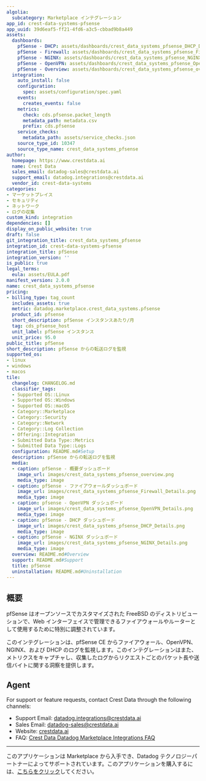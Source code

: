 ```yaml
---
algolia:
  subcategory: Marketplace インテグレーション
app_id: crest-data-systems-pfsense
app_uuid: 39d6eaf5-ff21-4fd6-a3c5-cbbad9b8a449
assets:
  dashboards:
    pfSense - DHCP: assets/dashboards/crest_data_systems_pfsense_DHCP_Details.json
    pfSense - Firewall: assets/dashboards/crest_data_systems_pfsense_Firewall_Details.json
    pfSense - NGINX: assets/dashboards/crest_data_systems_pfsense_NGINX_Details.json
    pfSense - OpenVPN: assets/dashboards/crest_data_systems_pfsense_OpenVPN_Details.json
    pfSense - Overview: assets/dashboards/crest_data_systems_pfsense_overview.json
  integration:
    auto_install: false
    configuration:
      spec: assets/configuration/spec.yaml
    events:
      creates_events: false
    metrics:
      check: cds.pfsense.packet_length
      metadata_path: metadata.csv
      prefix: cds.pfsense
    service_checks:
      metadata_path: assets/service_checks.json
    source_type_id: 10347
    source_type_name: crest_data_systems_pfsense
author:
  homepage: https://www.crestdata.ai
  name: Crest Data
  sales_email: datadog-sales@crestdata.ai
  support_email: datadog.integrations@crestdata.ai
  vendor_id: crest-data-systems
categories:
- マーケットプレイス
- セキュリティ
- ネットワーク
- ログの収集
custom_kind: integration
dependencies: []
display_on_public_website: true
draft: false
git_integration_title: crest_data_systems_pfsense
integration_id: crest-data-systems-pfsense
integration_title: pfSense
integration_version: ''
is_public: true
legal_terms:
  eula: assets/EULA.pdf
manifest_version: 2.0.0
name: crest_data_systems_pfsense
pricing:
- billing_type: tag_count
  includes_assets: true
  metric: datadog.marketplace.crest_data_systems.pfsense
  product_id: pfsense
  short_description: pfSense インスタンスあたり/月
  tag: cds_pfsense_host
  unit_label: pfSense インスタンス
  unit_price: 95.0
public_title: pfSense
short_description: pfSense からの転送ログを監視
supported_os:
- linux
- windows
- macos
tile:
  changelog: CHANGELOG.md
  classifier_tags:
  - Supported OS::Linux
  - Supported OS::Windows
  - Supported OS::macOS
  - Category::Marketplace
  - Category::Security
  - Category::Network
  - Category::Log Collection
  - Offering::Integration
  - Submitted Data Type::Metrics
  - Submitted Data Type::Logs
  configuration: README.md#Setup
  description: pfSense からの転送ログを監視
  media:
  - caption: pfSense - 概要ダッシュボード
    image_url: images/crest_data_systems_pfsense_overview.png
    media_type: image
  - caption: pfSense - ファイアウォールダッシュボード
    image_url: images/crest_data_systems_pfsense_Firewall_Details.png
    media_type: image
  - caption: pfsense - OpenVPN ダッシュボード
    image_url: images/crest_data_systems_pfsense_OpenVPN_Details.png
    media_type: image
  - caption: pfSense - DHCP ダッシュボード
    image_url: images/crest_data_systems_pfsense_DHCP_Details.png
    media_type: image
  - caption: pfSense - NGINX ダッシュボード
    image_url: images/crest_data_systems_pfsense_NGINX_Details.png
    media_type: image
  overview: README.md#Overview
  support: README.md#Support
  title: pfSense
  uninstallation: README.md#Uninstallation
---
```


<!--  SOURCED FROM https://github.com/DataDog/marketplace -->


## 概要

pfSense はオープンソースでカスタマイズされた FreeBSD のディストリビューションで、Web インターフェイスで管理できるファイアウォールやルーターとして使用するために特別に調整されています。

このインテグレーションは、pfSense CE からファイアウォール、OpenVPN、NGINX、および DHCP のログを監視します。このインテグレーションはまた、メトリクスをキャプチャし、収集したログからリクエストごとのパケット長や送信バイトに関する洞察を提供します。

## Agent

For support or feature requests, contact Crest Data through the following channels:

- Support Email: datadog.integrations@crestdata.ai
- Sales Email: datadog-sales@crestdata.ai
- Website: [crestdata.ai][3]
- FAQ: [Crest Data Datadog Marketplace Integrations FAQ][11]

[1]: https://docs.datadoghq.com/ja/agent/guide/agent-commands/?tab=agentv6v7#start-stop-and-restart-the-agent
[2]: https://docs.datadoghq.com/ja/agent/guide/agent-commands/#agent-status-and-information
[3]: https://www.crestdata.ai/
[4]: https://docs.datadoghq.com/ja/agent/guide/agent-configuration-files/?tab=agentv6v7
[5]: https://docs.netgate.com/pfsense/en/latest/monitoring/logs/settings.html
[6]: https://docs.netgate.com/pfsense/en/latest/config/general.html#localization
[7]: mailto:datadog.integrations@crestdata.ai
[8]: https://docs.crestdata.ai/datadog-integrations-readme/pFsense.pdf
[9]: https://docs.datadoghq.com/ja/agent/?tab=Linux
[10]: https://docs.datadoghq.com/ja/account_management/api-app-keys/
[11]: https://docs.crestdata.ai/datadog-integrations-readme/Crest_Data_Datadog_Integrations_FAQ.pdf
---
このアプリケーションは Marketplace から入手でき、Datadog テクノロジーパートナーによってサポートされています。このアプリケーションを購入するには、<a href="https://app.datadoghq.com/marketplace/app/crest-data-systems-pfsense" target="_blank">こちらをクリック</a>してください。